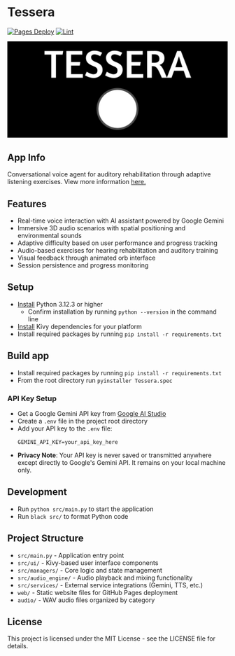 # Tessera

[![Pages Deploy](https://github.com/shuklabhay/tessera/actions/workflows/deploy.yml/badge.svg)](https://github.com/shuklabhay/tessera/actions/workflows/deploy.yml)
[![Lint](https://github.com/shuklabhay/tessera/actions/workflows/lint_py.yml/badge.svg)](https://github.com/shuklabhay/tessera/actions/workflows/lint_py.yml)

![banner](https://github.com/shuklabhay/tessera/blob/main/web/assets/banner.jpg?raw=true)

## App Info

Conversational voice agent for auditory rehabilitation through adaptive listening exercises. View more information [here.](https://shuklabhay.github.io/tessera/)

## Features

- Real-time voice interaction with AI assistant powered by Google Gemini
- Immersive 3D audio scenarios with spatial positioning and environmental sounds
- Adaptive difficulty based on user performance and progress tracking
- Audio-based exercises for hearing rehabilitation and auditory training
- Visual feedback through animated orb interface
- Session persistence and progress monitoring

## Setup

- [Install](https://www.python.org/downloads/) Python 3.12.3 or higher
  - Confirm installation by running `python --version` in the command line
- [Install](https://github.com/kivy/kivy#installation) Kivy dependencies for your platform
- Install required packages by running `pip install -r requirements.txt`

## Build app

- Install required packages by running `pip install -r requirements.txt`
- From the root directory run `pyinstaller Tessera.spec`

### API Key Setup

- Get a Google Gemini API key from [Google AI Studio](https://aistudio.google.com/u/1/apikey)
- Create a `.env` file in the project root directory
- Add your API key to the `.env` file:
  ```
  GEMINI_API_KEY=your_api_key_here
  ```
- **Privacy Note**: Your API key is never saved or transmitted anywhere except directly to Google's Gemini API. It remains on your local machine only.

## Development

- Run `python src/main.py` to start the application
- Run `black src/` to format Python code

## Project Structure

- `src/main.py` - Application entry point
- `src/ui/` - Kivy-based user interface components
- `src/managers/` - Core logic and state management
- `src/audio_engine/` - Audio playback and mixing functionality
- `src/services/` - External service integrations (Gemini, TTS, etc.)
- `web/` - Static website files for GitHub Pages deployment
- `audio/` - WAV audio files organized by category

## License

This project is licensed under the MIT License - see the LICENSE file for details.
